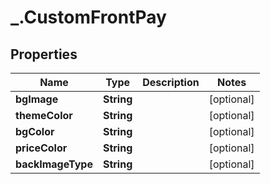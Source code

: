 # _.CustomFrontPay

## Properties
Name | Type | Description | Notes
------------ | ------------- | ------------- | -------------
**bgImage** | **String** |  | [optional] 
**themeColor** | **String** |  | [optional] 
**bgColor** | **String** |  | [optional] 
**priceColor** | **String** |  | [optional] 
**backImageType** | **String** |  | [optional] 


